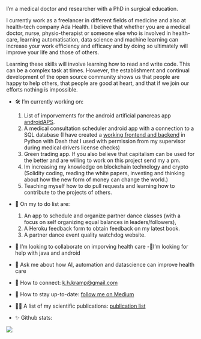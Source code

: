 I’m a medical doctor and researcher with a PhD in surgical education. 

I currently work as a freelancer in different fields of medicine and also at health-tech company Ada Health. I believe that whether you are a medical doctor, nurse, physio-therapist or someone else who is involved in health-care, learning automatisation, data science and machine learning can increase your work efficiency and efficacy and by doing so ultimately will improve your life and those of others. 

Learning these skills will involve learning how to read and write code. This can be a complex task at times. However, the establishment and continual development of the open source community shows us that people are happy to help others, that people are good at heart, and that if we join our efforts nothing is impossible. 

- 🛠️ I’m currently working on:
  1) List of imporvements for the android artificial pancreas app [androidAPS](https://github.com/nightscout/AndroidAPS). 
  2) A medical consultation scheduler android app with a connection to a SQL database (I have created a [working frontend and backend](https://github.com/KelvinKramp/ConsultationSchedulingApp) in Python with Dash that I used with permission from my supervisor during medical drivers license checks) 
  3) Green trading app. If you also believe that capitalism can be used for the better and are willing to work on this project send my a pm. 
  4) Im increasing my knowledge on blockchain technology and crypto (Solidity coding, reading the white papers, investing and thinking about how the new form of money can change the world.)   
  5) Teaching myself how to do pull requests and learning how to contribute to the projects of others. 
- 📕 On my to do list are: 
  1) An app to schedule and organize partner dance classes (with a focus on self organizing equal balances in leaders/followers),
  2) A Heroku feedback form to obtain feedback on my latest book. 
  3) A partner dance event quality watchdog website.  

- :hospital: I’m looking to collaborate on imporving health care
-:mag_right:I’m looking for help with java and android
- 💬 Ask me about how AI, automation and datascience can improve health care
- 🔗 How to connect: k.h.kramp@gmail.com
- :newspaper: How to stay up-to-date: [follow me on Medium](https://k-h-kramp.medium.com/)
- 👨‍💻 A list of my scientific publications: [publication list](https://github.com/KelvinKramp/Publications) 
- ✨ Github stats: 
<img src="https://github-readme-stats.vercel.app/api?username=KelvinKramp&&show_icons=true&title_color=ffffff&icon_color=bb2acf&text_color=daf7dc&bg_color=151515">
